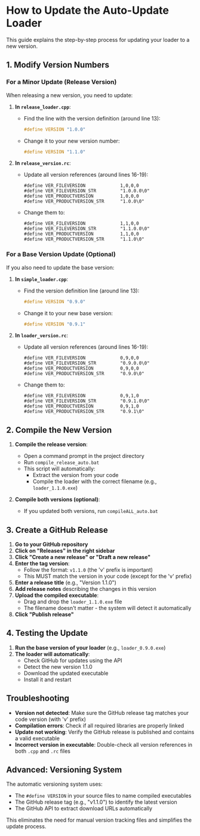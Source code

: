 # How to Update the Auto-Update Loader

This guide explains the step-by-step process for updating your loader to a new version.

## 1. Modify Version Numbers

### For a Minor Update (Release Version)

When releasing a new version, you need to update:

1. **In `release_loader.cpp`**:
   - Find the line with the version definition (around line 13):
     ```cpp
     #define VERSION "1.0.0"
     ```
   - Change it to your new version number:
     ```cpp
     #define VERSION "1.1.0"
     ```

2. **In `release_version.rc`**:
   - Update all version references (around lines 16-19):
     ```
     #define VER_FILEVERSION             1,0,0,0
     #define VER_FILEVERSION_STR         "1.0.0.0\0"
     #define VER_PRODUCTVERSION          1,0,0,0
     #define VER_PRODUCTVERSION_STR      "1.0.0\0"
     ```
   - Change them to:
     ```
     #define VER_FILEVERSION             1,1,0,0
     #define VER_FILEVERSION_STR         "1.1.0.0\0"
     #define VER_PRODUCTVERSION          1,1,0,0
     #define VER_PRODUCTVERSION_STR      "1.1.0\0"
     ```

### For a Base Version Update (Optional)

If you also need to update the base version:

1. **In `simple_loader.cpp`**:
   - Find the version definition line (around line 13):
     ```cpp
     #define VERSION "0.9.0"
     ```
   - Change it to your new base version:
     ```cpp
     #define VERSION "0.9.1"
     ```

2. **In `loader_version.rc`**:
   - Update all version references (around lines 16-19):
     ```
     #define VER_FILEVERSION             0,9,0,0
     #define VER_FILEVERSION_STR         "0.9.0.0\0"
     #define VER_PRODUCTVERSION          0,9,0,0
     #define VER_PRODUCTVERSION_STR      "0.9.0\0"
     ```
   - Change them to:
     ```
     #define VER_FILEVERSION             0,9,1,0
     #define VER_FILEVERSION_STR         "0.9.1.0\0"
     #define VER_PRODUCTVERSION          0,9,1,0
     #define VER_PRODUCTVERSION_STR      "0.9.1\0"
     ```

## 2. Compile the New Version

1. **Compile the release version**:
   - Open a command prompt in the project directory
   - Run `compile_release_auto.bat`
   - This script will automatically:
     - Extract the version from your code
     - Compile the loader with the correct filename (e.g., `loader_1.1.0.exe`)

2. **Compile both versions (optional)**:
   - If you updated both versions, run `compileALL_auto.bat`

## 3. Create a GitHub Release

1. **Go to your GitHub repository**
2. **Click on "Releases" in the right sidebar**
3. **Click "Create a new release" or "Draft a new release"**
4. **Enter the tag version**:
   - Follow the format: `v1.1.0` (the 'v' prefix is important)
   - This MUST match the version in your code (except for the 'v' prefix)
5. **Enter a release title** (e.g., "Version 1.1.0")
6. **Add release notes** describing the changes in this version
7. **Upload the compiled executable**:
   - Drag and drop the `loader_1.1.0.exe` file
   - The filename doesn't matter - the system will detect it automatically
8. **Click "Publish release"**

## 4. Testing the Update

1. **Run the base version of your loader** (e.g., `loader_0.9.0.exe`)
2. **The loader will automatically**:
   - Check GitHub for updates using the API
   - Detect the new version 1.1.0
   - Download the updated executable
   - Install it and restart

## Troubleshooting

- **Version not detected**: Make sure the GitHub release tag matches your code version (with 'v' prefix)
- **Compilation errors**: Check if all required libraries are properly linked
- **Update not working**: Verify the GitHub release is published and contains a valid executable
- **Incorrect version in executable**: Double-check all version references in both `.cpp` and `.rc` files

## Advanced: Versioning System

The automatic versioning system uses:
- The `#define VERSION` in your source files to name compiled executables
- The GitHub release tag (e.g., "v1.1.0") to identify the latest version
- The GitHub API to extract download URLs automatically

This eliminates the need for manual version tracking files and simplifies the update process. 